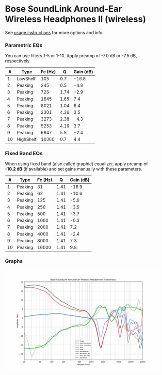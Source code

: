 # Bose SoundLink Around-Ear Wireless Headphones II (wireless)
See [usage instructions](https://github.com/jaakkopasanen/AutoEq#usage) for more options and info.

### Parametric EQs
You can use filters 1-5 or 1-10. Apply preamp of -7.0 dB or -7.5 dB, respectively.

|   # | Type      |   Fc (Hz) |    Q |   Gain (dB) |
|-----|-----------|-----------|------|-------------|
|   1 | LowShelf  |       105 | 0.7  |       -16.8 |
|   2 | Peaking   |       245 | 0.5  |        -4.8 |
|   3 | Peaking   |       726 | 1.74 |        -2.9 |
|   4 | Peaking   |      1645 | 1.65 |         7.4 |
|   5 | Peaking   |      8021 | 1.04 |         6.4 |
|   6 | Peaking   |      2301 | 4.36 |         3.5 |
|   7 | Peaking   |      3273 | 2.38 |        -4.3 |
|   8 | Peaking   |      5253 | 4.16 |         3.7 |
|   9 | Peaking   |      6847 | 5.5  |        -2.4 |
|  10 | HighShelf |     10000 | 0.7  |         4.4 |

### Fixed Band EQs
When using fixed band (also called graphic) equalizer, apply preamp of **-10.2 dB** (if available) and set gains manually with these parameters.

|   # | Type    |   Fc (Hz) |    Q |   Gain (dB) |
|-----|---------|-----------|------|-------------|
|   1 | Peaking |        31 | 1.41 |       -18.9 |
|   2 | Peaking |        62 | 1.41 |       -10.6 |
|   3 | Peaking |       125 | 1.41 |        -5.9 |
|   4 | Peaking |       250 | 1.41 |        -3.9 |
|   5 | Peaking |       500 | 1.41 |        -3.7 |
|   6 | Peaking |      1000 | 1.41 |        -0.3 |
|   7 | Peaking |      2000 | 1.41 |         7.2 |
|   8 | Peaking |      4000 | 1.41 |        -2.4 |
|   9 | Peaking |      8000 | 1.41 |         7.3 |
|  10 | Peaking |     16000 | 1.41 |         9.8 |

### Graphs
![](./Bose%20SoundLink%20Around-Ear%20Wireless%20Headphones%20II%20(wireless).png)

